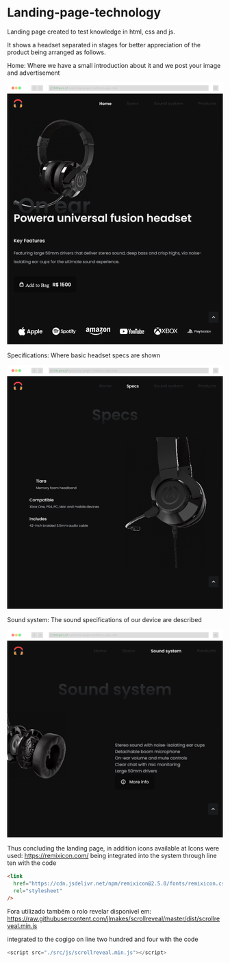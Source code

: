 # Landing-page-technology

Landing page created to test knowledge in html, css and js.

It shows a headset separated in stages for better appreciation of the product being arranged as follows.

Home: Where we have a small introduction about it and we post your image and advertisement

![Home screenshot ](https://github.com/GomidesTs/Landing-page-technology/blob/main/Mockups_Home.png?raw=true)

Specifications: Where basic headset specs are shown

![Specs screenshot ](https://github.com/GomidesTs/Landing-page-technology/blob/main/Mockups_Specs.png?raw=true)

Sound system: The sound specifications of our device are described

![Sound system screenshot ](https://github.com/GomidesTs/Landing-page-technology/blob/main/Mockups_System.png?raw=true)

Thus concluding the landing page, in addition icons available at Icons were used: <https://remixicon.com/>
being integrated into the system through line ten with the code

```html
<link
  href="https://cdn.jsdelivr.net/npm/remixicon@2.5.0/fonts/remixicon.css"
  rel="stylesheet"
/>
```

Fora utilizado também o rolo revelar disponivel em: <https://raw.githubusercontent.com/jlmakes/scrollreveal/master/dist/scrollreveal.min.js>

integrated to the cogigo on line two hundred and four with the code

```js
<script src="./src/js/scrollreveal.min.js"></script>
```
